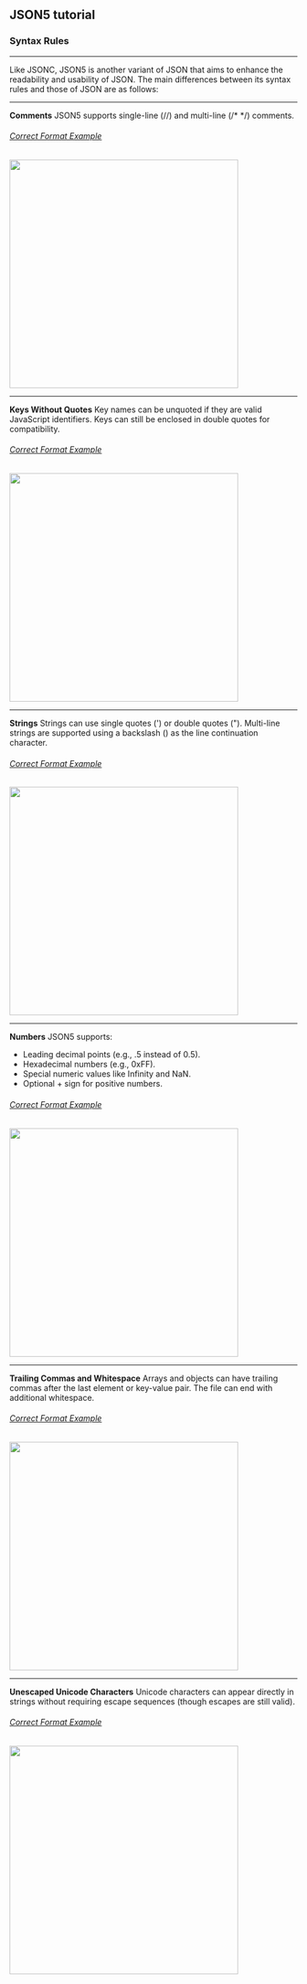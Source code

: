 ## JSON5 tutorial
### **Syntax Rules**

---
Like JSONC, JSON5 is another variant of JSON that aims to enhance the readability and usability of JSON. The main differences between its syntax rules and those of JSON are as follows:

---

**Comments**
JSON5 supports single-line (//) and multi-line (/* */) comments.

###### <u>Correct Format Example</u> 
   <img src="./assets/tutorial/json5/json5_example_1.png" width="400px" height="auto">


---

**Keys Without Quotes**
Key names can be unquoted if they are valid JavaScript identifiers.
Keys can still be enclosed in double quotes for compatibility.

###### <u>Correct Format Example</u> 
   <img src="./assets/tutorial/json5/json5_example_2.png" width="400px" height="auto">

---

**Strings**
Strings can use single quotes (') or double quotes (").
Multi-line strings are supported using a backslash (\) as the line continuation character.

###### <u>Correct Format Example</u> 
   <img src="./assets/tutorial/json5/json5_example_3.png" width="400px" height="auto">

---

**Numbers**
JSON5 supports:
- Leading decimal points (e.g., .5 instead of 0.5).
- Hexadecimal numbers (e.g., 0xFF).
- Special numeric values like Infinity and NaN.
- Optional + sign for positive numbers.

###### <u>Correct Format Example</u> 
   <img src="./assets/tutorial/json5/json5_example_4.png" width="400px" height="auto">

---

**Trailing Commas and Whitespace**
Arrays and objects can have trailing commas after the last element or key-value pair.
The file can end with additional whitespace.

###### <u>Correct Format Example</u> 
   <img src="./assets/tutorial/json5/json5_example_5.png" width="400px" height="auto">

---
**Unescaped Unicode Characters**
Unicode characters can appear directly in strings without requiring escape sequences (though escapes are still valid).

###### <u>Correct Format Example</u> 
   <img src="./assets/tutorial/json5/json5_example_6.png" width="400px" height="auto">